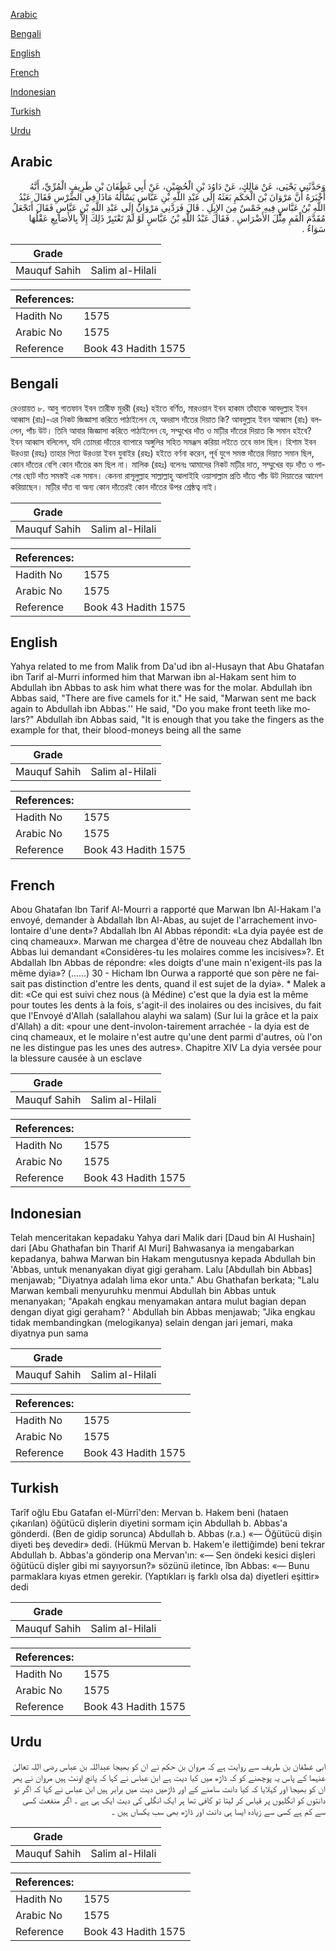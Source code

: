 [Arabic](#arabic)

[Bengali](#bengali)

[English](#english)

[French](#french)

[Indonesian](#indonesian)

[Turkish](#turkish)

[Urdu](#urdu)

## Arabic


<div dir="rtl" lang="ar" style={{fontSize:'larger',backgroundColor:'#f8f9fa',padding:20}}>
وَحَدَّثَنِي يَحْيَى، عَنْ مَالِكٍ، عَنْ دَاوُدَ بْنِ الْحُصَيْنِ، عَنْ أَبِي غَطَفَانَ بْنِ طَرِيفٍ الْمُرِّيِّ، أَنَّهُ أَخْبَرَهُ أَنَّ مَرْوَانَ بْنَ الْحَكَمِ بَعَثَهُ إِلَى عَبْدِ اللَّهِ بْنِ عَبَّاسٍ يَسْأَلُهُ مَاذَا فِي الضِّرْسِ فَقَالَ عَبْدُ اللَّهِ بْنُ عَبَّاسٍ فِيهِ خَمْسٌ مِنَ الإِبِلِ ‏.‏ قَالَ فَرَدَّنِي مَرْوَانُ إِلَى عَبْدِ اللَّهِ بْنِ عَبَّاسٍ فَقَالَ أَتَجْعَلُ مُقَدَّمَ الْفَمِ مِثْلَ الأَضْرَاسِ ‏.‏ فَقَالَ عَبْدُ اللَّهِ بْنُ عَبَّاسٍ لَوْ لَمْ تَعْتَبِرْ ذَلِكَ إِلاَّ بِالأَصَابِعِ عَقْلُهَا سَوَاءٌ ‏.‏
</div>
<div style={{backgroundColor:'#f8f9fa',padding:20, marginBottom: 10}}><table> <thead> <tr> <th>Grade</th> <th></th> </tr> </thead> <tbody> <tr><td>Mauquf Sahih</td><td>Salim al-Hilali</td></tr></tbody></table><table> <thead> <tr> <th>References:</th> <th></th> </tr> </thead> <tbody><tr><td>Hadith No</td><td>1575</td></tr><tr><td>Arabic No</td><td>1575</td></tr><tr><td>Reference</td><td>Book 43 Hadith 1575</td></tr></tbody></table></div>

## Bengali


<div dir="ltr" lang="bn" style={{fontSize:'larger',backgroundColor:'#f8f9fa',padding:20}}>
রেওয়ায়ত ৮. আবু গাতফান ইবন তারীফ মুররী (রহঃ) হইতে বর্ণিত, মারওয়ান ইবন হাকাম তাঁহাকে আবদুল্লাহ ইবন আব্বাস (রাঃ)-এর নিকট জিজ্ঞাসা করিতে পাঠাইলেন যে, অদরাস দাঁতের দিয়াত কি? আবদুল্লাহ ইবন আব্বাস (রাঃ) বললেন, পাঁচ উট। তিনি আবার জিজ্ঞাসা করিতে পাঠাইলেন যে, সম্মুখের দাঁত ও মাঢ়ীর দাঁতের দিয়াত কি সমান হইবে? ইবন আব্বাস বলিলেন, যদি তোমরা দাঁতের ব্যাপারে অঙ্গুলির সহিত সমঞ্জস করিয়া লইতে তবে ভাল ছিল। হিশাম ইবন উরওয়া (রহঃ) তাহার পিতা উরওয়া ইবন যুবাইর (রহঃ) হইতে বর্ণনা করেন, পূর্ব যুগে সমস্ত দাঁতের দিয়াত সমান ছিল, কোন দাঁতের বেশি কোন দাঁতের কম ছিল না। মালিক (রহঃ) বলেনঃ আমাদের নিকট মাঢ়ীর দাত, সম্মুখের বড় দাঁত ও পাশের ছোট দাঁত সমস্তই এক সমান। কেননা রাসূলুল্লাহ সাল্লাল্লাহু আলাইহি ওয়াসাল্লাম প্রতি দাঁতে পাঁচ উট দিয়াতের আদেশ করিয়াছেন। মাঢ়ীর দাঁত বা অন্য কোন দাঁতেরই কোন দাঁতের উপর শ্রেষ্ঠত্ব নাই।
</div>
<div style={{backgroundColor:'#f8f9fa',padding:20, marginBottom: 10}}><table> <thead> <tr> <th>Grade</th> <th></th> </tr> </thead> <tbody> <tr><td>Mauquf Sahih</td><td>Salim al-Hilali</td></tr></tbody></table><table> <thead> <tr> <th>References:</th> <th></th> </tr> </thead> <tbody><tr><td>Hadith No</td><td>1575</td></tr><tr><td>Arabic No</td><td>1575</td></tr><tr><td>Reference</td><td>Book 43 Hadith 1575</td></tr></tbody></table></div>

## English


<div dir="ltr" lang="en" style={{fontSize:'larger',backgroundColor:'#f8f9fa',padding:20}}>
Yahya related to me from Malik from Da'ud ibn al-Husayn that Abu Ghatafan ibn Tarif al-Murri informed him that Marwan ibn al-Hakam sent him to Abdullah ibn Abbas to ask him what there was for the molar. Abdullah ibn Abbas said, "There are five camels for it." He said, "Marwan sent me back again to Abdullah ibn Abbas.'' He said, "Do you make front teeth like molars?" Abdullah ibn Abbas said, "It is enough that you take the fingers as the example for that, their blood-moneys being all the same
</div>
<div style={{backgroundColor:'#f8f9fa',padding:20, marginBottom: 10}}><table> <thead> <tr> <th>Grade</th> <th></th> </tr> </thead> <tbody> <tr><td>Mauquf Sahih</td><td>Salim al-Hilali</td></tr></tbody></table><table> <thead> <tr> <th>References:</th> <th></th> </tr> </thead> <tbody><tr><td>Hadith No</td><td>1575</td></tr><tr><td>Arabic No</td><td>1575</td></tr><tr><td>Reference</td><td>Book 43 Hadith 1575</td></tr></tbody></table></div>

## French


<div dir="ltr" lang="fr" style={{fontSize:'larger',backgroundColor:'#f8f9fa',padding:20}}>
Abou Ghatafan Ibn Tarif Al-Mourri a rapporté que Marwan Ibn Al-Hakam l'a envoyé, demander à Abdallah Ibn Al-Abas, au sujet de l'arrachement involontaire d'une dent»? Abdallah Ibn AI Abbas répondit: «La dyia payée est de cinq chameaux». Marwan me chargea d'être de nouveau chez Abdallah Ibn Abbas lui demandant «Considères-tu les molaires comme les incisives»?. Et Abdallah Ibn Abbas de répondre: «les doigts d'une main n'exigent-ils pas la même dyia»? (......) 30 - Hicham Ibn Ourwa a rapporté que son père ne faisait pas distinction d'entre les dents, quand il est sujet de la dyia». * Malek a dit: «Ce qui est suivi chez nous (à Médine) c'est que la dyia est la même pour toutes les dents à la fois, s'agit-il des inolaires ou des incisives, du fait que l'Envoyé d'Allah (salallahou alayhi wa salam) (Sur lui la grâce et la paix d'Allah) a dit: «pour une dent-involon-tairement arrachée - la dyia est de cinq chameaux, et le molaire n'est autre qu'une dent parmi d'autres, où l'on ne les distingue pas les unes des autres». Chapitre XIV La dyia versée pour la blessure causée à un esclave
</div>
<div style={{backgroundColor:'#f8f9fa',padding:20, marginBottom: 10}}><table> <thead> <tr> <th>Grade</th> <th></th> </tr> </thead> <tbody> <tr><td>Mauquf Sahih</td><td>Salim al-Hilali</td></tr></tbody></table><table> <thead> <tr> <th>References:</th> <th></th> </tr> </thead> <tbody><tr><td>Hadith No</td><td>1575</td></tr><tr><td>Arabic No</td><td>1575</td></tr><tr><td>Reference</td><td>Book 43 Hadith 1575</td></tr></tbody></table></div>

## Indonesian


<div dir="ltr" lang="id" style={{fontSize:'larger',backgroundColor:'#f8f9fa',padding:20}}>
Telah menceritakan kepadaku Yahya dari Malik dari [Daud bin Al Hushain] dari [Abu Ghathafan bin Tharif Al Muri] Bahwasanya ia mengabarkan kepadanya, bahwa Marwan bin Hakam mengutusnya kepada Abdullah bin 'Abbas, untuk menanyakan diyat gigi geraham. Lalu [Abdullah bin Abbas] menjawab; "Diyatnya adalah lima ekor unta." Abu Ghathafan berkata; "Lalu Marwan kembali menyuruhku menmui Abdullah bin Abbas untuk menanyakan; "Apakah engkau menyamakan antara mulut bagian depan dengan diyat gigi geraham? ' Abdullah bin Abbas menjawab; "Jika engkau tidak membandingkan (melogikanya) selain dengan jari jemari, maka diyatnya pun sama
</div>
<div style={{backgroundColor:'#f8f9fa',padding:20, marginBottom: 10}}><table> <thead> <tr> <th>Grade</th> <th></th> </tr> </thead> <tbody> <tr><td>Mauquf Sahih</td><td>Salim al-Hilali</td></tr></tbody></table><table> <thead> <tr> <th>References:</th> <th></th> </tr> </thead> <tbody><tr><td>Hadith No</td><td>1575</td></tr><tr><td>Arabic No</td><td>1575</td></tr><tr><td>Reference</td><td>Book 43 Hadith 1575</td></tr></tbody></table></div>

## Turkish


<div dir="ltr" lang="tr" style={{fontSize:'larger',backgroundColor:'#f8f9fa',padding:20}}>
Tarîf oğlu Ebu Gatafan el-Mürrî'den: Mervan b. Hakem beni (hataen çıkarılan) öğütücü dişlerin diyetini sormam için Abdullah b. Abbas'a gönderdi. (Ben de gidip sorunca) Abdullah b. Abbas (r.a.) «— Öğütücü dişin diyeti beş devedir» dedi. (Hükmü Mervan b. Hakem'e ilettiğimde) beni tekrar Abdullah b. Abbas'a gönderip ona Mervan'ın: «— Sen öndeki kesici dişleri öğütücü dişler gibi mi sayıyor­sun?» sözünü iletince, îbn Abbas: «— Bunu parmaklara kıyas etmen gerekir. (Yaptıkları iş fark­lı olsa da) diyetleri eşittir» dedi
</div>
<div style={{backgroundColor:'#f8f9fa',padding:20, marginBottom: 10}}><table> <thead> <tr> <th>Grade</th> <th></th> </tr> </thead> <tbody> <tr><td>Mauquf Sahih</td><td>Salim al-Hilali</td></tr></tbody></table><table> <thead> <tr> <th>References:</th> <th></th> </tr> </thead> <tbody><tr><td>Hadith No</td><td>1575</td></tr><tr><td>Arabic No</td><td>1575</td></tr><tr><td>Reference</td><td>Book 43 Hadith 1575</td></tr></tbody></table></div>

## Urdu


<div dir="rtl" lang="ur" style={{fontSize:'larger',backgroundColor:'#f8f9fa',padding:20}}>
ابی غطفان بن طریف سے روایت ہے کہ مروان بن حکم نے ان کو بھیجا عبداللہ بن عباس رضی اللہ تعالیٰ عنہما کے پاس یہ پوچھنے کو کہ ڈاڑھ میں کیا دیت ہے ابن عباس نے کہا کہ پانچ اونٹ ہیں مروان نے پھر ان کو بھیجا اور کہلایا کہ کیا دانت سامنے کے اور ڈاڑھیں دیت میں برابر ہیں ابن عباس نے کہا کہ اگر تو دانتوں کو انگلیوں پر قیاس کر لیتا تو کافی تھا ہر ایک انگلی کی دیت ایک ہی ہے ۔ اگر منفعت کسی سے کم ہے کسی سے زیادہ ایسا ہی دانت اور ڈاڑھ بھی سب یکساں ہیں ۔
</div>
<div style={{backgroundColor:'#f8f9fa',padding:20, marginBottom: 10}}><table> <thead> <tr> <th>Grade</th> <th></th> </tr> </thead> <tbody> <tr><td>Mauquf Sahih</td><td>Salim al-Hilali</td></tr></tbody></table><table> <thead> <tr> <th>References:</th> <th></th> </tr> </thead> <tbody><tr><td>Hadith No</td><td>1575</td></tr><tr><td>Arabic No</td><td>1575</td></tr><tr><td>Reference</td><td>Book 43 Hadith 1575</td></tr></tbody></table></div>
